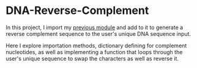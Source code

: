 # DNA-Reverse-Complement

In this project, I import my [previous module](https://github.com/albertjseo/Counting_DNA_Nucleotides) and add to it to generate a reverse complement sequence to the user's unique DNA sequence input.

Here I explore importation methods, dictionary defining for complement nucleotides, as well as implementing a function that loops through the user's unique sequence to swap the characters as well as reverse it.
